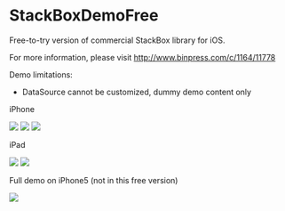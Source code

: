 StackBoxDemoFree
================
Free-to-try version of commercial StackBox library for iOS.

For more information, please visit http://www.binpress.com/c/1164/11778

Demo limitations:
 - DataSource cannot be customized, dummy demo content only


iPhone

<img src="https://github.com/torinnguyen/StackBoxDemoFree/raw/master/screenshot-iphone-portrait1.png" />

<img src="https://github.com/torinnguyen/StackBoxDemoFree/raw/master/screenshot-iphone-portrait2.png" />

<img src="https://github.com/torinnguyen/StackBoxDemoFree/raw/master/screenshot-iphone-landscape1.png" />

iPad

<img src="https://github.com/torinnguyen/StackBoxDemoFree/raw/master/screenshot-ipad-landscape1.png" />
<img src="https://github.com/torinnguyen/StackBoxDemoFree/raw/master/screenshot-ipad-portrait1.png" />

Full demo on iPhone5 (not in this free version)

<img src="https://github.com/torinnguyen/StackBoxDemoFree/raw/master/screenshot-iphone-full1.png" />